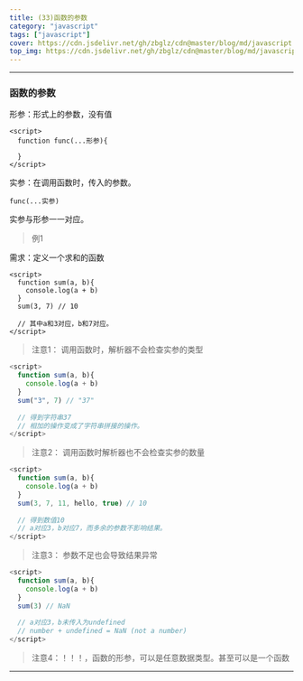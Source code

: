 ```yaml
---
title: (33)函数的参数
category: "javascript"
tags: ["javascript"]
cover: https://cdn.jsdelivr.net/gh/zbglz/cdn@master/blog/md/javascript.svg
top_img: https://cdn.jsdelivr.net/gh/zbglz/cdn@master/blog/md/javascript.svg
---
```


***

### 函数的参数

形参：形式上的参数，没有值

    <script>
      function func(...形参){
    
      }
    </script>

实参：在调用函数时，传入的参数。

    func(...实参)

实参与形参一一对应。

> 例1

需求：定义一个求和的函数


    <script>
      function sum(a, b){
        console.log(a + b)
      }
      sum(3, 7) // 10
      
      // 其中a和3对应，b和7对应。
    </script>


> 注意1： 调用函数时，解析器不会检查实参的类型


```js js
<script>
  function sum(a, b){
    console.log(a + b)
  }
  sum("3", 7) // "37"
  
  // 得到字符串37
  // 相加的操作变成了字符串拼接的操作。
</script>
```


> 注意2： 调用函数时解析器也不会检查实参的数量


```js js
<script>
  function sum(a, b){
    console.log(a + b)
  }
  sum(3, 7, 11, hello, true) // 10
  
  // 得到数值10
  // a对应3，b对应7，而多余的参数不影响结果。
</script>
```


> 注意3： 参数不足也会导致结果异常


```js js
<script>
  function sum(a, b){
    console.log(a + b)
  }
  sum(3) // NaN
  
  // a对应3，b未传入为undefined
  // number + undefined = NaN (not a number)
</script>
```


> 注意4：！！！，函数的形参，可以是任意数据类型。甚至可以是一个函数


***